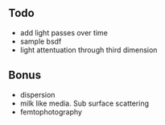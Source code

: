 ## Todo
- add light passes over time
- sample bsdf
- light attentuation through third dimension

## Bonus
- dispersion
- milk like media. Sub surface scattering
- femtophotography